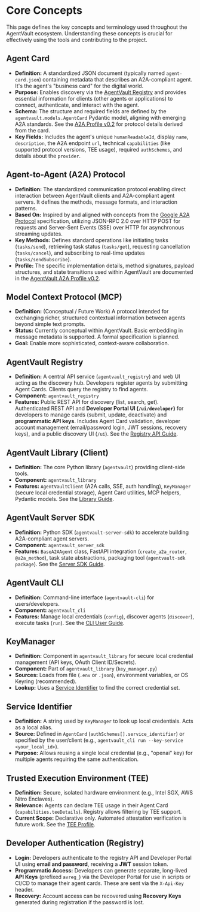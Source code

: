 # Core Concepts

This page defines the key concepts and terminology used throughout the AgentVault ecosystem. Understanding these concepts is crucial for effectively using the tools and contributing to the project.

## Agent Card

*   **Definition:** A standardized JSON document (typically named `agent-card.json`) containing metadata that describes an A2A-compliant agent. It's the agent's "business card" for the digital world.
*   **Purpose:** Enables discovery via the [AgentVault Registry](#agentvault-registry) and provides essential information for clients (other agents or applications) to connect, authenticate, and interact with the agent.
*   **Schema:** The structure and required fields are defined by the `agentvault.models.AgentCard` Pydantic model, aligning with emerging A2A standards. See the [A2A Profile v0.2](a2a_profile_v0.2.md) for protocol details derived from the card.
*   **Key Fields:** Includes the agent's unique `humanReadableId`, display `name`, `description`, the A2A endpoint `url`, technical `capabilities` (like supported protocol versions, TEE usage), required `authSchemes`, and details about the `provider`.

## Agent-to-Agent (A2A) Protocol

*   **Definition:** The standardized communication protocol enabling direct interaction between AgentVault clients and A2A-compliant agent servers. It defines the methods, message formats, and interaction patterns.
*   **Based On:** Inspired by and aligned with concepts from the [Google A2A Protocol](https://github.com/google/A2A) specification, utilizing JSON-RPC 2.0 over HTTP POST for requests and Server-Sent Events (SSE) over HTTP for asynchronous streaming updates.
*   **Key Methods:** Defines standard operations like initiating tasks (`tasks/send`), retrieving task status (`tasks/get`), requesting cancellation (`tasks/cancel`), and subscribing to real-time updates (`tasks/sendSubscribe`).
*   **Profile:** The specific implementation details, method signatures, payload structures, and state transitions used within AgentVault are documented in the [AgentVault A2A Profile v0.2](a2a_profile_v0.2.md).

## Model Context Protocol (MCP)

*   **Definition:** (Conceptual / Future Work) A protocol intended for exchanging richer, structured contextual information between agents beyond simple text prompts.
*   **Status:** Currently conceptual within AgentVault. Basic embedding in message metadata is supported. A formal specification is planned.
*   **Goal:** Enable more sophisticated, context-aware collaboration.

## AgentVault Registry

*   **Definition:** A central API service (`agentvault_registry`) and web UI acting as the discovery hub. Developers register agents by submitting Agent Cards. Clients query the registry to find agents.
*   **Component:** `agentvault_registry`
*   **Features:** Public REST API for discovery (list, search, get). Authenticated REST API and **Developer Portal UI (`/ui/developer`)** for developers to manage cards (submit, update, deactivate) and **programmatic API keys**. Includes Agent Card validation, developer account management (email/password login, JWT sessions, recovery keys), and a public discovery UI (`/ui`). See the [Registry API Guide](developer_guide/registry.md).

## AgentVault Library (Client)

*   **Definition:** The core Python library (`agentvault`) providing client-side tools.
*   **Component:** `agentvault_library`
*   **Features:** `AgentVaultClient` (A2A calls, SSE, auth handling), `KeyManager` (secure local credential storage), Agent Card utilities, MCP helpers, Pydantic models. See the [Library Guide](developer_guide/library.md).

## AgentVault Server SDK

*   **Definition:** Python SDK (`agentvault-server-sdk`) to accelerate building A2A-compliant agent servers.
*   **Component:** `agentvault_server_sdk`
*   **Features:** `BaseA2AAgent` class, FastAPI integration (`create_a2a_router`, `@a2a_method`), task state abstractions, packaging tool (`agentvault-sdk package`). See the [Server SDK Guide](developer_guide/server_sdk.md).

## AgentVault CLI

*   **Definition:** Command-line interface (`agentvault-cli`) for users/developers.
*   **Component:** `agentvault_cli`
*   **Features:** Manage local credentials (`config`), discover agents (`discover`), execute tasks (`run`). See the [CLI User Guide](user_guide/cli.md).

## KeyManager

*   **Definition:** Component in `agentvault_library` for secure local credential management (API keys, OAuth Client ID/Secrets).
*   **Component:** Part of `agentvault_library` (`key_manager.py`)
*   **Sources:** Loads from file (`.env` or `.json`), environment variables, or OS Keyring (recommended).
*   **Lookup:** Uses a [Service Identifier](#service-identifier) to find the correct credential set.

## Service Identifier

*   **Definition:** A string used by `KeyManager` to look up local credentials. Acts as a local alias.
*   **Source:** Defined in `AgentCard` (`authSchemes[].service_identifier`) or specified by the user/client (e.g., `agentvault_cli run --key-service <your_local_id>`).
*   **Purpose:** Allows reusing a single local credential (e.g., "openai" key) for multiple agents requiring the same authentication.

## Trusted Execution Environment (TEE)

*   **Definition:** Secure, isolated hardware environment (e.g., Intel SGX, AWS Nitro Enclaves).
*   **Relevance:** Agents can declare TEE usage in their Agent Card (`capabilities.teeDetails`). Registry allows filtering by TEE support.
*   **Current Scope:** Declarative only. Automated attestation verification is future work. See the [TEE Profile](tee_profile.md).

## Developer Authentication (Registry)

*   **Login:** Developers authenticate to the registry API and Developer Portal UI using **email and password**, receiving a **JWT** session token.
*   **Programmatic Access:** Developers can generate separate, long-lived **API Keys** (prefixed `avreg_`) via the Developer Portal for use in scripts or CI/CD to manage their agent cards. These are sent via the `X-Api-Key` header.
*   **Recovery:** Account access can be recovered using **Recovery Keys** generated during registration if the password is lost.
